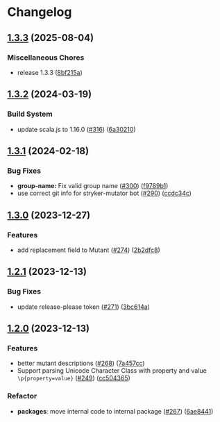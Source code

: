 # Changelog

## [1.3.3](https://github.com/stryker-mutator/weapon-regex/compare/v1.3.2...v1.3.3) (2025-08-04)


### Miscellaneous Chores

* release 1.3.3 ([8bf215a](https://github.com/stryker-mutator/weapon-regex/commit/8bf215ae9acdc9e5c043ae64a0ed4e71c13052ab))

## [1.3.2](https://github.com/stryker-mutator/weapon-regex/compare/v1.3.1...v1.3.2) (2024-03-19)


### Build System

* update scala.js to 1.16.0 ([#316](https://github.com/stryker-mutator/weapon-regex/issues/316)) ([6a30210](https://github.com/stryker-mutator/weapon-regex/commit/6a30210f9f1b78436670ced3982d62bebbb9bb51))

## [1.3.1](https://github.com/stryker-mutator/weapon-regex/compare/v1.3.0...v1.3.1) (2024-02-18)


### Bug Fixes

* **group-name:** Fix valid group name ([#300](https://github.com/stryker-mutator/weapon-regex/issues/300)) ([f9789b1](https://github.com/stryker-mutator/weapon-regex/commit/f9789b1cdf030fb221c7875e10de8a36dffb9955))
* use correct git info for stryker-mutator bot ([#290](https://github.com/stryker-mutator/weapon-regex/issues/290)) ([ccdc34c](https://github.com/stryker-mutator/weapon-regex/commit/ccdc34c49862822d17e599fcdeb3298b2c8121a2))

## [1.3.0](https://github.com/stryker-mutator/weapon-regex/compare/v1.2.1...v1.3.0) (2023-12-27)


### Features

* add replacement field to Mutant ([#274](https://github.com/stryker-mutator/weapon-regex/issues/274)) ([2b2dfc8](https://github.com/stryker-mutator/weapon-regex/commit/2b2dfc8182f9d261f8a3b1c55a8b6bdbbfce2c72))

## [1.2.1](https://github.com/stryker-mutator/weapon-regex/compare/v1.2.0...v1.2.1) (2023-12-13)


### Bug Fixes

* update release-please token ([#271](https://github.com/stryker-mutator/weapon-regex/issues/271)) ([3bc614a](https://github.com/stryker-mutator/weapon-regex/commit/3bc614a5efe76ea913de774419be65c6fc4a5ebb))

## [1.2.0](https://github.com/stryker-mutator/weapon-regex/compare/v1.1.1...v1.2.0) (2023-12-13)


### Features

* better mutant descriptions ([#268](https://github.com/stryker-mutator/weapon-regex/issues/268)) ([7a457cc](https://github.com/stryker-mutator/weapon-regex/commit/7a457ccadbb1f8db5c162f68a62c1f2561d41784))
* Support parsing Unicode Character Class with property and value `\p{property=value}` ([#249](https://github.com/stryker-mutator/weapon-regex/pull/249)) ([cc504365](https://github.com/stryker-mutator/weapon-regex/pull/249/commits/cc504365b46da3380564e6bd3aac5d53ed6b8130))

### Refactor

* **packages**: move internal code to internal package ([#267](https://github.com/stryker-mutator/weapon-regex/pull/267)) ([6ae8441](https://github.com/stryker-mutator/weapon-regex/commit/6ae8441d4e5e2815a1ef20e36542e19d0cb2d599))

